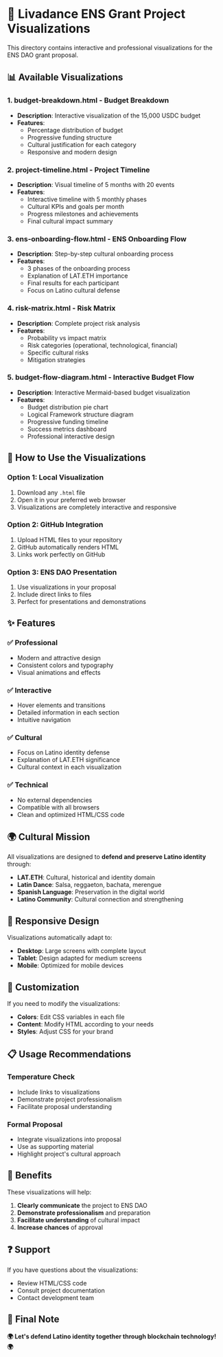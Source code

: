 # 🎨 Livadance ENS Grant Project Visualizations

This directory contains interactive and professional visualizations for the ENS DAO grant proposal.

## 📊 Available Visualizations

### 1. **budget-breakdown.html** - Budget Breakdown
- **Description**: Interactive visualization of the 15,000 USDC budget
- **Features**: 
  - Percentage distribution of budget
  - Progressive funding structure
  - Cultural justification for each category
  - Responsive and modern design

### 2. **project-timeline.html** - Project Timeline
- **Description**: Visual timeline of 5 months with 20 events
- **Features**:
  - Interactive timeline with 5 monthly phases
  - Cultural KPIs and goals per month
  - Progress milestones and achievements
  - Final cultural impact summary

### 3. **ens-onboarding-flow.html** - ENS Onboarding Flow
- **Description**: Step-by-step cultural onboarding process
- **Features**:
  - 3 phases of the onboarding process
  - Explanation of LAT.ETH importance
  - Final results for each participant
  - Focus on Latino cultural defense

### 4. **risk-matrix.html** - Risk Matrix
- **Description**: Complete project risk analysis
- **Features**:
  - Probability vs impact matrix
  - Risk categories (operational, technological, financial)
  - Specific cultural risks
  - Mitigation strategies

### 5. **budget-flow-diagram.html** - Interactive Budget Flow
- **Description**: Interactive Mermaid-based budget visualization
- **Features**:
  - Budget distribution pie chart
  - Logical Framework structure diagram
  - Progressive funding timeline
  - Success metrics dashboard
  - Professional interactive design

## 🚀 How to Use the Visualizations

### **Option 1: Local Visualization**
1. Download any `.html` file
2. Open it in your preferred web browser
3. Visualizations are completely interactive and responsive

### **Option 2: GitHub Integration**
1. Upload HTML files to your repository
2. GitHub automatically renders HTML
3. Links work perfectly on GitHub

### **Option 3: ENS DAO Presentation**
1. Use visualizations in your proposal
2. Include direct links to files
3. Perfect for presentations and demonstrations

## ✨ Features

### **✅ Professional**
- Modern and attractive design
- Consistent colors and typography
- Visual animations and effects

### **✅ Interactive**
- Hover elements and transitions
- Detailed information in each section
- Intuitive navigation

### **✅ Cultural**
- Focus on Latino identity defense
- Explanation of LAT.ETH significance
- Cultural context in each visualization

### **✅ Technical**
- No external dependencies
- Compatible with all browsers
- Clean and optimized HTML/CSS code

## 🌍 Cultural Mission

All visualizations are designed to **defend and preserve Latino identity** through:

- **LAT.ETH**: Cultural, historical and identity domain
- **Latin Dance**: Salsa, reggaeton, bachata, merengue
- **Spanish Language**: Preservation in the digital world
- **Latino Community**: Cultural connection and strengthening

## 📱 Responsive Design

Visualizations automatically adapt to:
- **Desktop**: Large screens with complete layout
- **Tablet**: Design adapted for medium screens
- **Mobile**: Optimized for mobile devices

## 🔧 Customization

If you need to modify the visualizations:
- **Colors**: Edit CSS variables in each file
- **Content**: Modify HTML according to your needs
- **Styles**: Adjust CSS for your brand

## 📋 Usage Recommendations

### **Temperature Check**
- Include links to visualizations
- Demonstrate project professionalism
- Facilitate proposal understanding

### **Formal Proposal**
- Integrate visualizations into proposal
- Use as supporting material
- Highlight project's cultural approach

## 🎯 Benefits

These visualizations will help:
1. **Clearly communicate** the project to ENS DAO
2. **Demonstrate professionalism** and preparation
3. **Facilitate understanding** of cultural impact
4. **Increase chances** of approval

## ❓ Support

If you have questions about the visualizations:
- Review HTML/CSS code
- Consult project documentation
- Contact development team

## 🌟 Final Note

**🌍 Let's defend Latino identity together through blockchain technology! 🌍**